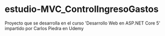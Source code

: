 # estudio-MVC_ControlIngresoGastos

Proyecto que se desarrolla en el curso 'Desarrollo Web en ASP.NET Core 5' impartido por Carlos Piedra en Udemy
